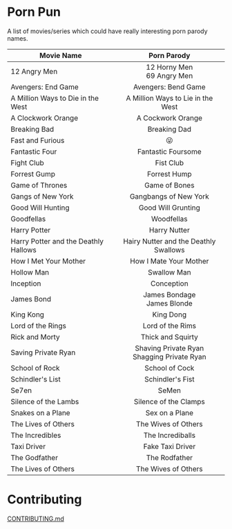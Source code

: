 # Porn Pun

A list of movies/series which could have really interesting porn parody names.

| Movie Name      |  Porn Parody  |
|-----------------|:-------------:|
| 12 Angry Men | 12 Horny Men <br/> 69 Angry Men |
| Avengers: End Game | Avengers: Bend Game |
| A Million Ways to Die in the West | A Million Ways to Lie in the West |
| A Clockwork Orange | A Cockwork Orange |
| Breaking Bad | Breaking Dad |
| Fast and Furious | :stuck_out_tongue_winking_eye: |
| Fantastic Four | Fantastic Foursome |
| Fight Club | Fist Club |
| Forrest Gump | Forrest Hump |
| Game of Thrones | Game of Bones |
| Gangs of New York | Gangbangs of New York |
| Good Will Hunting |  Good Will Grunting |
| Goodfellas | Woodfellas |
| Harry Potter | Harry Nutter |
| Harry Potter and the Deathly Hallows | Hairy Nutter and the Deathly Swallows |
| How I Met Your Mother | How I Mate Your Mother |
| Hollow Man | Swallow Man |
| Inception | Conception |
| James Bond | James Bondage <br/> James Blonde |
| King Kong | King Dong |
| Lord of the Rings | Lord of the Rims |
| Rick and Morty | Thick and Squirty |
| Saving Private Ryan | Shaving Private Ryan <br/> Shagging Private Ryan |
| School of Rock | School of Cock |
| Schindler's List | Schindler's Fist |
| Se7en | SeMen |
| Silence of the Lambs | Silence of the Clamps |
| Snakes on a Plane | Sex on a Plane |
| The Lives of Others | The Wives of Others |
| The Incredibles | The Incrediballs |
| Taxi Driver | Fake Taxi Driver |
| The Godfather | The Rodfather |
| The Lives of Others | The Wives of Others |

# Contributing

[CONTRIBUTING.md](CONTRIBUTING.md)
